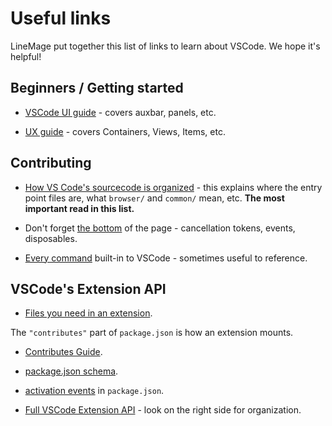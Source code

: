 # Useful links

LineMage put together this list of links to learn about VSCode. We hope it's helpful!

## Beginners / Getting started

- [VSCode UI guide](https://code.visualstudio.com/docs/getstarted/userinterface)  - covers auxbar, panels, etc.
 
- [UX guide](https://code.visualstudio.com/api/ux-guidelines/overview) - covers Containers, Views, Items, etc.

## Contributing

- [How VS Code's sourcecode is organized](https://github.com/microsoft/vscode/wiki/Source-Code-Organization) - this explains where the entry point files are, what `browser/` and `common/` mean, etc. **The most important read in this list.**

- Don't forget [the bottom](https://code.visualstudio.com/api/references/vscode-api#api-patterns) of the page - cancellation tokens, events, disposables.

- [Every command](https://code.visualstudio.com/api/references/commands) built-in to VSCode - sometimes useful to reference.


## VSCode's Extension API

- [Files you need in an extension](https://code.visualstudio.com/api/get-started/extension-anatomy).

The `"contributes"` part of `package.json` is how an extension mounts.
- [Contributes Guide](https://code.visualstudio.com/api/references/contribution-points).

- [package.json schema](https://code.visualstudio.com/api/references/extension-manifest).

- [activation events](https://code.visualstudio.com/api/references/activation-events) in `package.json`.

- [Full VSCode Extension API](https://code.visualstudio.com/api/references/vscode-api) - look on the right side for organization.


